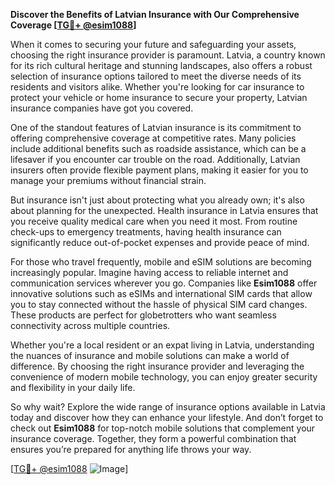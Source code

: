 **Discover the Benefits of Latvian Insurance with Our Comprehensive Coverage [[TG💪+ @esim1088](https://t.me/s/esim1088)]**

When it comes to securing your future and safeguarding your assets, choosing the right insurance provider is paramount. Latvia, a country known for its rich cultural heritage and stunning landscapes, also offers a robust selection of insurance options tailored to meet the diverse needs of its residents and visitors alike. Whether you're looking for car insurance to protect your vehicle or home insurance to secure your property, Latvian insurance companies have got you covered.

One of the standout features of Latvian insurance is its commitment to offering comprehensive coverage at competitive rates. Many policies include additional benefits such as roadside assistance, which can be a lifesaver if you encounter car trouble on the road. Additionally, Latvian insurers often provide flexible payment plans, making it easier for you to manage your premiums without financial strain.

But insurance isn't just about protecting what you already own; it's also about planning for the unexpected. Health insurance in Latvia ensures that you receive quality medical care when you need it most. From routine check-ups to emergency treatments, having health insurance can significantly reduce out-of-pocket expenses and provide peace of mind.

For those who travel frequently, mobile and eSIM solutions are becoming increasingly popular. Imagine having access to reliable internet and communication services wherever you go. Companies like **Esim1088** offer innovative solutions such as eSIMs and international SIM cards that allow you to stay connected without the hassle of physical SIM card changes. These products are perfect for globetrotters who want seamless connectivity across multiple countries.

Whether you're a local resident or an expat living in Latvia, understanding the nuances of insurance and mobile solutions can make a world of difference. By choosing the right insurance provider and leveraging the convenience of modern mobile technology, you can enjoy greater security and flexibility in your daily life.

So why wait? Explore the wide range of insurance options available in Latvia today and discover how they can enhance your lifestyle. And don’t forget to check out **Esim1088** for top-notch mobile solutions that complement your insurance coverage. Together, they form a powerful combination that ensures you’re prepared for anything life throws your way.

[[TG💪+ @esim1088](https://t.me/s/esim1088) ![Image](https://i.postimg.cc/Y0z9fWf4/image.png)]